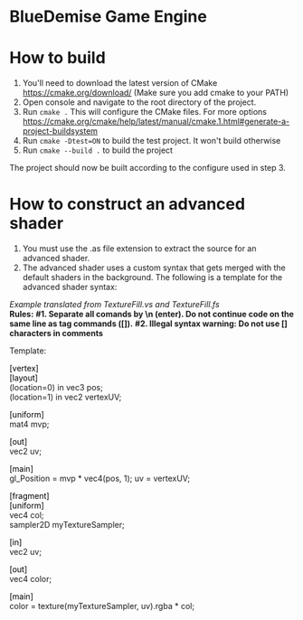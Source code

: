 # BlueDemise Game Engine

<a name="build"></a>
# How to build
1. You'll need to download the latest version of CMake https://cmake.org/download/
    (Make sure you add cmake to your PATH)
2. Open console and navigate to the root directory of the project.
3. Run `cmake .` This will configure the CMake files. For more options https://cmake.org/cmake/help/latest/manual/cmake.1.html#generate-a-project-buildsystem
4. Run `cmake -Dtest=ON` to build the test project. It won't build otherwise
5. Run `cmake --build .` to build the project

The project should now be built according to the configure used in step 3.

<a name="advanced-shader-template"></a>
# How to construct an advanced shader
<ol>
<li>You must use the .as file extension to extract the source for an advanced shader.</li>
<li>The advanced shader uses a custom syntax that gets merged with the default shaders
	in the background. The following is a template for the advanced shader syntax:</li>
</ol>
	
<i>Example translated from TextureFill.vs and TextureFill.fs</i><br />
<b>Rules:</b>
<b>#1. Separate all comands by \n (enter). Do not continue code on the same line as tag commands ([]).</b>
<b>#2. Illegal syntax warning: Do not use [] characters in comments</b>

Template:

<span style="color: black">[vertex]</span><br />
<span style="color: black">[layout]</span><br />
(location=0) in vec3 pos;<br />
(location=1) in vec2 vertexUV;<br />

<span style="color: black">[uniform]</span><br />
mat4 mvp;

<span style="color: black">[out]</span><br />
vec2 uv;

<span style="color: black">[main]</span><br />
gl_Position = mvp * vec4(pos, 1);
uv = vertexUV;

<span style="color: black">[fragment]</span><br />
<span style="color: black">[uniform]</span><br />
vec4 col;<br />
sampler2D myTextureSampler;

<span style="color: black">[in]</span><br />
vec2 uv;

<span style="color: black">[out]</span><br />
vec4 color;

<span style="color: black">[main]</span><br />
color = texture(myTextureSampler, uv).rgba * col;